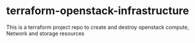 # terraform-openstack-infrastructure
This is a terraform project repo to create and destroy openstack compute, Network and storage resources

